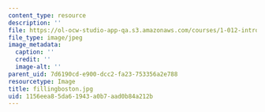 ```yaml
---
content_type: resource
description: ''
file: https://ol-ocw-studio-app-qa.s3.amazonaws.com/courses/1-012-introduction-to-civil-engineering-design-spring-2002/1156eea85da61943a0b7aad0b84a212b_fillingboston.jpg
file_type: image/jpeg
image_metadata:
  caption: ''
  credit: ''
  image-alt: ''
parent_uid: 7d6190cd-e900-dcc2-fa23-753356a2e788
resourcetype: Image
title: fillingboston.jpg
uid: 1156eea8-5da6-1943-a0b7-aad0b84a212b
---
```

